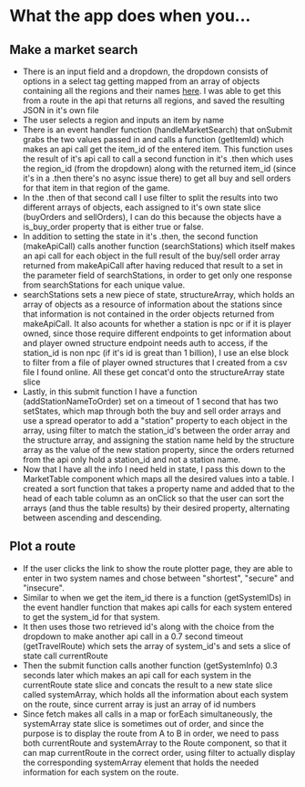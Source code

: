 # What the app does when you...

## Make a market search

* There is an input field and a dropdown, the dropdown consists of options in a select tag getting mapped from an array of objects containing all the regions and their names [here](https://github.com/Frank-Proulx/capstone-eve-api-tool/blob/main/src/data/Regions.js). I was able to get this from a route in the api that returns all regions, and saved the resulting JSON in it's own file
* The user selects a region and inputs an item by name
* There is an event handler function (handleMarketSearch) that onSubmit grabs the two values passed in and calls a function (getItemId) which makes an api call get the item_id of the entered item. This function uses the result of it's api call to call a second function in it's .then which uses the region_id (from the dropdown) along with the returned item_id (since it's in a .then there's no async issue there) to get all buy and sell orders for that item in that region of the game.
* In the .then of that second call I use filter to split the results into two different arrays of objects, each assigned to it's own state slice (buyOrders and sellOrders), I can do this because the objects have a is_buy_order property that is either true or false.
* In addition to setting the state in it's .then, the second function (makeApiCall) calls another function (searchStations) which itself makes an api call for each object in the full result of the buy/sell order array returned from makeApiCall after having reduced that result to a set in the parameter field of searchStations, in order to get only one response from searchStations for each unique value. 
* searchStations sets a new piece of state, structureArray, which holds an array of objects as a resource of information about the stations since that information is not contained in the order objects returned from makeApiCall. It also acounts for whether a station is npc or if it is player owned, since those require different endpoints to get information about and player owned structure endpoint needs auth to access, if the station_id is non npc (if it's id is great than 1 billion), I use an else block to filter from a file of player owned structures that I created from a csv file I found online. All these get concat'd onto the structureArray state slice
* Lastly, in this submit function I have a function (addStationNameToOrder) set on a timeout of 1 second that has two setStates, which map through both the buy and sell order arrays and use a spread operator to add a "station" property to each object in the array, using filter to match the station_id's between the order array and the structure array, and assigning the station name held by the structure array as the value of the new station property, since the orders returned from the api only hold a station_id and not a station name.
* Now that I have all the info I need held in state, I pass this down to the MarketTable component which maps all the desired values into a table. I created a sort function that takes a property name and added that to the head of each table column as an onClick so that the user can sort the arrays (and thus the table results) by their desired property, alternating between ascending and descending.

## Plot a route

* If the user clicks the link to show the route plotter page, they are able to enter in two system names and chose between "shortest", "secure" and "insecure". 
* Similar to when we get the item_id there is a function (getSystemIDs) in the event handler function that makes api calls for each system entered to get the system_id for that system.
* It then uses those two retrieved id's along with the choice from the dropdown to make another api call in a 0.7 second timeout (getTravelRoute) which sets the array of system_id's and sets a slice of state call currentRoute
* Then the submit function calls another function (getSystemInfo) 0.3 seconds later which makes an api call for each system in the currentRoute state slice and concats the result to a new state slice called systemArray, which holds all the information about each system on the route, since current array is just an array of id numbers
* Since fetch makes all calls in a map or forEach simultaneously, the systemArray state slice is sometimes out of order, and since the purpose is to display the route from A to B in order, we need to pass both currentRoute and systemArray to the Route component, so that it can map currentRoute in the correct order, using filter to actually display the corresponding systemArray element that holds the needed information for each system on the route.